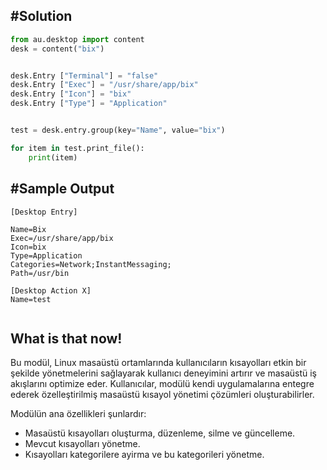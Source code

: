 



##  #Solution
```py
from au.desktop import content
desk = content("bix")


desk.Entry ["Terminal"] = "false"
desk.Entry ["Exec"] = "/usr/share/app/bix"
desk.Entry ["Icon"] = "bix"
desk.Entry ["Type"] = "Application"



```

```py
test = desk.entry.group(key="Name", value="bix")

for item in test.print_file():
	print(item)
```



## #Sample Output 
```
[Desktop Entry]

Name=Bix
Exec=/usr/share/app/bix
Icon=bix
Type=Application
Categories=Network;InstantMessaging;
Path=/usr/bin

[Desktop Action X]
Name=test


```

## What is that now!

Bu modül, Linux masaüstü ortamlarında kullanıcıların kısayolları etkin bir şekilde yönetmelerini sağlayarak kullanıcı deneyimini artırır ve masaüstü iş akışlarını optimize eder.
Kullanıcılar, modülü kendi uygulamalarına entegre ederek özelleştirilmiş masaüstü kısayol yönetimi çözümleri oluşturabilirler.

Modülün ana özellikleri şunlardır:
- Masaüstü kısayolları oluşturma, düzenleme, silme ve güncelleme.
- Mevcut kısayolları yönetme.
- Kısayolları kategorilere ayirma ve bu kategorileri yönetme.




